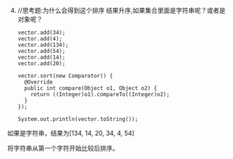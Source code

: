  4. //思考题:为什么会得到这个排序 结果升序,如果集合里面是字符串呢？或者是对象呢？

        vector.add(34);
        vector.add(4);
        vector.add(134);
        vector.add(54);
        vector.add(14);
        vector.add(20);
  
        vector.sort(new Comparator() {
          @Override
          public int compare(Object o1, Object o2) {
            return ((Integer)o1).compareTo((Integer)o2);
          }
        });
   
        System.out.println(vector.toString());
        
        
        
 如果是字符串，结果为[134, 14, 20, 34, 4, 54]
 
 将字符串从第一个字符开始比较后排序。